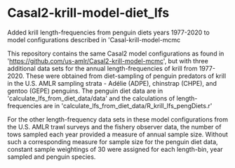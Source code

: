 # Casal2-krill-model-diet_lfs
Added krill length-frequencies from penguin diets years 1977-2020 to model configurations described in 'Casal-krill-model-mcmc

This repository contains the same Casal2 model configurations as found in 'https://github.com/us-amlr/Casal2-krill-model-mcmc', but with three additional data sets for the annual length-frequencies of krill from 1977-2020. These were obtained from diet-sampling of penguin predators of krill in the U.S. AMLR sampling strata - Adélie (ADPE), chinstrap (CHPE), and gentoo (GEPE) penguins. The penguin diet data are in 'calculate_lfs_from_diet_data/data' and the calculations of length-frequencies are in 'calculate_lfs_from_diet_data/R_krill_lfs_pengDiets.r'

For the other length-frequency data sets in these model configurations from the U.S. AMLR trawl surveys and the fishery observer data, the number of tows sampled each year provided a measure of annual sample size. Without such a corresponding measure for sample size for the penguin diet data, constant sample weightings of 30 were assigned for each length-bin, year sampled and penguin species.
